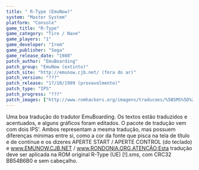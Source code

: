 ```yaml
---
title: " R-Type (EmuNow)"
system: "Master System"
platform: "Console"
game_title: "R-Type"
game_category: "Tiro / Nave"
game_players: "1"
game_developer: "Irem"
game_publisher: "Sega"
game_release_date: "1988"
patch_author: "EmuBoarding"
patch_group: "EmuNow (extinto)"
patch_site: "http://emunow.cjb.net/ (fora do ar)"
patch_version: "???"
patch_release: "17/10/1999 (provavelmente)"
patch_type: "IPS"
patch_progress: "???"
patch_images: ["http://www.romhackers.org/imagens/traducoes/%5BSMS%5D%20R-Type%20-%20EmuNow%20-%201.png","http://www.romhackers.org/imagens/traducoes/%5BSMS%5D%20R-Type%20-%20EmuNow%20-%202.png","http://www.romhackers.org/imagens/traducoes/%5BSMS%5D%20R-Type%20-%20EmuNow%20-%203.png"]
---
```

Uma boa tradução do tradutor EmuBoarding. Os textos estão traduzidos e acentuados, e alguns gráficos foram editados. O pacote de tradução vem com dois IPS'. Ambos representam a mesma tradução, mas possuem diferenças mínimas entre si, como a cor da fonte que pisca na tela de título e de continue e os dizeres APERTE START / APERTE CONTROL (do teclado) e www.EMUNOW.CJB.NET / www.RONDONIA.ORG.ATENÇÃO:Esta tradução deve ser aplicada na ROM original R-Type (UE) [!].sms, com CRC32 BB54B6B0 e sem cabeçalho.